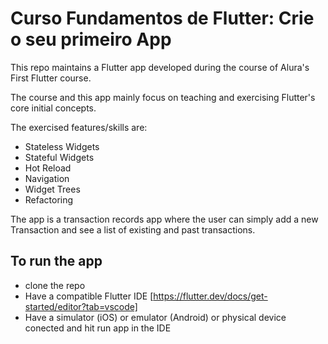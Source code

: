 # Curso Fundamentos de Flutter: Crie o seu primeiro App

This repo maintains a Flutter app developed during the course of Alura's First Flutter course.

The course and this app mainly focus on teaching and exercising Flutter's core initial concepts.

The exercised features/skills are: 

- Stateless Widgets
- Stateful Widgets
- Hot Reload
- Navigation
- Widget Trees
- Refactoring


The app is a transaction records app where the user can simply add a new Transaction and see a list of existing and past transactions.

## To run the app

- clone the repo
- Have a compatible Flutter IDE [https://flutter.dev/docs/get-started/editor?tab=vscode]
- Have a simulator (iOS) or emulator (Android) or physical device conected and hit run app in the IDE


